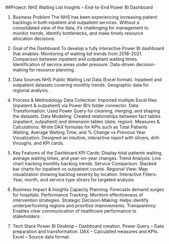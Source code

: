 ##Project: NHS Waiting List Insights – End-to-End Power BI Dashboard
1. Business Problem
The NHS has been experiencing increasing patient backlogs in both inpatient and outpatient services. Without a consolidated view of the data, it’s challenging for management to monitor trends, identify bottlenecks, and make timely resource allocation decisions.

2. Goal of the Dashboard
To develop a fully interactive Power BI dashboard that enables:
Monitoring of waiting list trends from 2018–2021.
Comparison between inpatient and outpatient waiting times.
Identification of service areas under pressure.
Data-driven decision-making for resource planning.

3. Data Sources
NHS Public Waiting List Data (Excel format).
Inpatient and outpatient datasets covering monthly trends.
Geographic data for regional analysis.

4. Process & Methodology
Data Collection: Imported multiple Excel files (inpatient & outpatient) via Power BI’s folder connector.
Data Transformation: Used Power Query for cleaning, merging, and shaping the datasets.
Data Modeling: Created relationships between fact tables (inpatient, outpatient) and dimension tables (date, region).
Measures & Calculations: Wrote DAX formulas for KPIs such as Total Patients Waiting, Average Waiting Time, and % Change vs Previous Year.
Visualization: Designed an intuitive, interactive report with slicers, drill-throughs, and KPI cards.

5. Key Features of the Dashboard
KPI Cards: Display total patients waiting, average waiting times, and year-on-year changes.
Trend Analysis: Line chart tracking monthly backlog trends.
Service Comparison: Stacked bar charts for inpatient vs outpatient counts.
Regional View: Map visualization showing backlog severity by location.
Interactive Filters: Year, month, and service type slicers for targeted analysis.

6. Business Impact & Insights
Capacity Planning: Forecasts demand surges for hospitals.
Performance Tracking: Monitors effectiveness of intervention strategies.
Strategic Decision-Making: Helps identify underperforming regions and prioritize improvements.
Transparency: Enables clear communication of healthcare performance to stakeholders.

7. Tech Stack
Power BI Desktop – Dashboard creation.
Power Query – Data preparation and transformation.
DAX – Calculated measures and KPIs.
Excel – Source data format.



